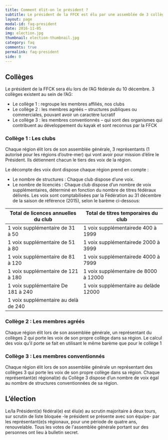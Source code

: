 ```yaml
---
title: Comment élit-on le président ?
subtitle: Le président de la FFCK est élu par une assemblée de 3 collèges d'électeurs issus des régions
layout: page
modal-id: faq-president
date: 2016-11-05
img: election.jpg
thumbnail: election-thumbnail.jpg
category: faq
comments: true
permalink: faq-president
side: 0
---
```


## Collèges

Le président de la FFCK sera élu lors de l’AG fédérale du 10 décembre. 3 collèges existent au sein de l’AG:

  - Le collège 1 : regroupe les membres affiliés, nos clubs
  - Le collège 2 : les membres agréés – structures publiques ou commerciales, pouvant avoir un caractère lucratif
  - Le collège 3 : les membres conventionnés – qui sont des organismes qui contribuent au développement du kayak et sont reconnus par la FFCK

### Collège 1 : Les clubs

Chaque région élit lors de son assemblée générale, 3 représentants  (1 autorisé pour les régions d’outre-mer) qui vont avoir pour mission d’élire le Président. Ils détiennent chacun le tiers des voix de la région.

Le décompte des voix dont dispose chaque région prend en compte :

  - Le nombre de structures : Chaque club dispose d’une voix.
  - Le nombre de licenciés : Chaque club dispose d’un nombre de voix supplémentaires, déterminé en fonction du nombre de titres fédéraux délivrés. Les voix sont comptabilisées par la Fédération au 31 décembre de la saison de référence (2015), selon le barème ci-dessous:

|  Total de licences annuelles du club | Total de titres temporaires du club |
|----|----|
|  1 voix supplémentaire de 31 à 50    |  1 voix supplémentairede 400 à 1999    |
|   1 voix supplémentaire de 51 à 80        |  1 voix supplémentairede 2000 à 3999         |
|    1 voix supplémentaire de 81 à 120       |  1 voix supplémentairede 4000 à 7999         |
|  1 voix supplémentaire de 121 à 180         |    1 voix supplémentaire de 8000 à 12000         |
|   1 voix supplémentaire De 181 à 240        |    1 voix supplémentaire au delàde 12000         |
|  1 voix supplémentaire au delà de 240      |         |

### Collège 2 : Les membres agréés

Chaque région élit lors de son assemblée générale, un représentant du collèges 2 qui porte les voix de son propre collège dans sa région. Le calcul des voix qu’il porte se fait en utilisant le même barème que pour le collège 1

### Collège 3 : Les membres conventionnés

Chaque région élit lors de son assemblée générale un représentant des collèges 3 qui porte les voix de son propre collège dans sa région. Chaque représentant(e) régional(e) du Collège 3 dispose d’un nombre de voix égal au nombre de structures conventionnées de sa région.

## L’élection

Le/la Président(e) fédéral(e) est élu(e) au scrutin majoritaire à deux tours, sur scrutin de liste bloquée -le président se présente avec son équipe- par les représentant(e)s régionaux, pour une période de quatre ans, renouvelable. Tous les votes de l'assemblée générale portant sur des personnes ont lieu à bulletin secret.
